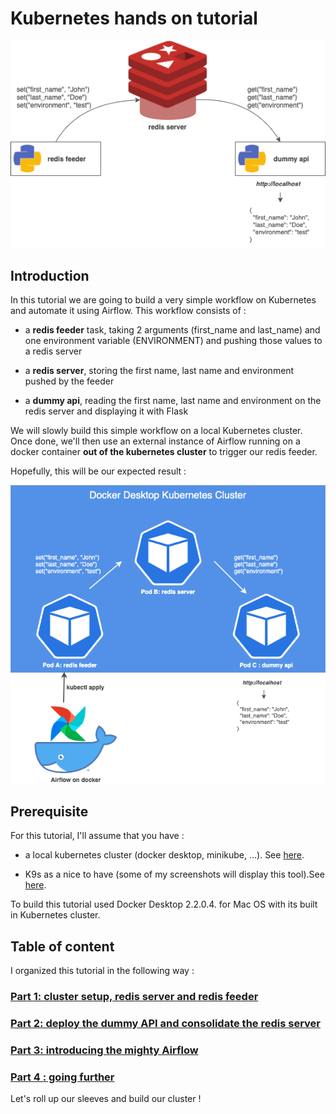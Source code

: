 # Kubernetes hands on tutorial

![Tutorial Use Case](images/intro/use-case.png)

## Introduction

In this tutorial we are going to build a very simple workflow on Kubernetes and automate it using Airflow. This workflow consists of :

- a **redis feeder** task, taking 2 arguments (first_name and last_name) and one environment variable (ENVIRONMENT) and pushing those values to a redis server

- a **redis server**, storing the first name, last name and environment pushed by the feeder

- a **dummy api**, reading the first name, last name and environment on the redis server and displaying it with Flask

We will slowly build this simple workflow on a local Kubernetes cluster. Once done, we'll then use an external instance of Airflow running on a docker container **out of the kubernetes cluster** to trigger our redis feeder.

Hopefully, this will be our expected result :

![Expected Result](images/intro/expected-result.png)

## Prerequisite

For this tutorial, I'll assume that you have :

- a local kubernetes cluster (docker desktop, minikube, ...). See [here](https://medium.com/containers-101/local-kubernetes-for-mac-minikube-vs-docker-desktop-f2789b3cad3a).

- K9s as a nice to have (some of my screenshots will display this tool).See [here](https://github.com/derailed/k9s).

To build this tutorial used Docker Desktop 2.2.0.4. for Mac OS with its built in Kubernetes cluster.

## Table of content

I organized this tutorial in the following way :

### [Part 1: cluster setup, redis server and redis feeder](Part1.md)

### [Part 2: deploy the dummy API and consolidate the redis server](Part2.md)

### [Part 3: introducing the mighty Airflow](Part3.md)

### [Part 4 : going further](Part4.md)

Let's roll up our sleeves and build our cluster !
